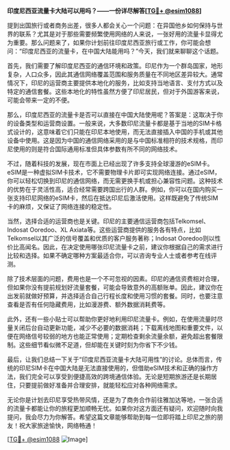 **印度尼西亚流量卡大陆可以用吗？——一份详尽解答[[TG💪+ @esim1088](https://t.me/s/esim1088)]**

提到出国旅行或者商务出差，很多人都会关心一个问题：在异国他乡如何保持与世界的联系？尤其是对于那些需要频繁使用网络的人来说，一张好用的流量卡显得尤为重要。那么问题来了，如果你计划前往印度尼西亚旅行或工作，你可能会想问：“印度尼西亚的流量卡，在中国大陆能用吗？”今天，我们就来聊聊这个话题。

首先，我们需要了解印度尼西亚的通信环境和政策。印尼作为一个群岛国家，地形复杂，人口众多，因此其通信网络覆盖范围和服务质量在不同地区差异较大。通常情况下，印尼的运营商主要提供本地化的服务，比如支持当地语言、支付方式以及特定的通信套餐。这些本地化的特性虽然方便了印尼居民，但对于外国游客来说，可能会带来一定的不便。

那么，印度尼西亚的流量卡是否可以直接在中国大陆使用呢？答案是：这取决于你的设备类型和运营商设置。一般来说，大多数印尼流量卡都是基于当地的SIM卡格式设计的，这意味着它们只能在印尼本地使用，而无法直接插入中国的手机或其他设备中使用。这是因为中国的通信网络采用的是与中国标准相符的技术规格，而印尼使用的则是符合国际通用标准但具体参数有所不同的网络技术。

不过，随着科技的发展，现在市面上已经出现了许多支持全球漫游的eSIM卡。eSIM是一种虚拟SIM卡技术，它不需要物理卡片即可实现网络连接。通过eSIM，你可以轻松切换到印尼的通信网络，而无需更换手机或担心兼容性问题。这种技术的优势在于灵活性高，适合经常需要跨国出行的人群。例如，你可以在国内购买一张支持印尼网络的eSIM卡，然后在抵达印尼后激活使用。这样既避免了传统SIM卡的麻烦，又保证了网络连接的稳定性。

当然，选择合适的运营商也是关键。印尼的主要通信运营商包括Telkomsel、Indosat Ooredoo、XL Axiata等。这些运营商提供的服务各有特点，比如Telkomsel以其广泛的信号覆盖和优质的客户服务著称；Indosat Ooredoo则以性价比高闻名。因此，在决定使用哪张印尼流量卡之前，建议你根据自己的需求进行比较和选择。如果不确定哪种方案最适合你，可以咨询专业人士或者参考在线评测。

除了技术层面的问题，费用也是一个不可忽视的因素。印尼的通信资费相对合理，但如果你没有提前规划好流量套餐，可能会导致意外的高额账单。因此，建议你在出发前就做好预算，并选择适合自己行程长度和使用习惯的套餐。同时，也要注意查看是否有任何隐藏费用，比如漫游费、额外数据消耗费等。

此外，还有一些小贴士可以帮助你更好地利用印尼流量卡。例如，在使用流量时尽量关闭后台自动更新功能，减少不必要的数据消耗；下载离线地图和重要文件，以便在网络信号较弱的地方也能正常使用；定期检查剩余流量余额，避免超出套餐限制。这些细节看似微不足道，但却能在关键时刻为你省下不少钱。

最后，让我们总结一下关于“印度尼西亚流量卡大陆可用性”的讨论。总体而言，传统的印尼SIM卡在中国大陆是无法直接使用的，但借助eSIM技术和正确的操作方法，我们完全可以享受到便捷高效的跨境通信体验。无论是短期旅游还是长期居住，只要提前做好准备并合理安排，就能轻松应对各种网络需求。

无论你是计划去印尼享受热带风情，还是为了商务合作前往雅加达等地，一张合适的流量卡都能让你的旅程更加顺畅无忧。如果你对这方面还有疑问，欢迎随时向我提问，我会尽力为你解答。希望这篇文章能够帮助到每一位即将踏上印尼之旅的朋友！祝大家旅途愉快，网络畅通！

[[TG💪+ @esim1088](https://t.me/s/esim1088) ![Image](https://i.postimg.cc/4NQfJmqS/Snipaste-2025-05-13-00-14-12.png)]